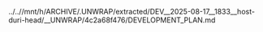 ../..//mnt/h/ARCHIVE/.UNWRAP/extracted/DEV__2025-08-17__1833__host-duri-head/__UNWRAP/4c2a68f476/DEVELOPMENT_PLAN.md